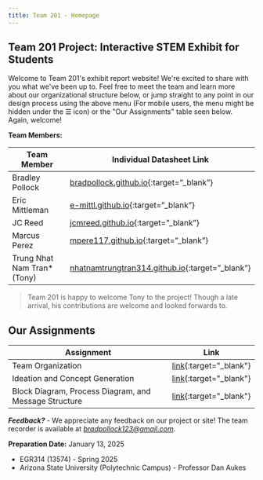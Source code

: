 ```yaml
---
title: Team 201 - Homepage
---
```


## Team 201 Project: Interactive STEM Exhibit for Students

Welcome to Team 201's exhibit report website! We're excited to share with you what we've been up to. Feel free to meet the team and learn more about our organizational structure below, or jump straight to any point in our design process using the above menu (For mobile users, the menu might be hidden under the &#9776; icon) or the "Our Assignments" table seen below. Again, welcome!

**Team Members:**

| **Team Member** | **Individual Datasheet Link** |
| --- | ----|
| Bradley Pollock | [bradpollock.github.io](https://bradpollock.github.io/){:target=”_blank”} |
| Eric Mittleman |[e-mittl.github.io](https://e-mittl.github.io){:target=”_blank”} |
| JC Reed | [jcmreed.github.io](https://jcmreed.github.io){:target=”_blank”} |
| Marcus Perez | [mpere117.github.io](https://mpere117.github.io/mpere11701.github.io){:target=”_blank”} |
| Trung Nhat Nam Tran* (Tony) | [nhatnamtrungtran314.github.io](https://nhatnamtrungtran314.github.io){:target=”_blank”} |

> Team 201 is happy to welcome Tony to the project! Though a late arrival, his contributions are welcome and looked forwards to.

## __Our Assignments__

| Assignment | Link |
|------------|------|
| Team Organization | [link](https://asu-egr314-2025-s-201.github.io/02-TeamOrganization/){:target="_blank"}|
| Ideation and Concept Generation | [link](https://asu-egr314-2025-s-201.github.io/03-IdeationAndConceptGeneration/){:target="_blank"}|
| Block Diagram, Process Diagram, and Message Structure | [link](https://asu-egr314-2025-s-201.github.io/04-Block%20Diagram%2C%20Process%20Diagram%2C%20and%20Message%20Structure/){:target="_blank"} | 

***Feedback?*** - We appreciate any feedback on our project or site! The team recorder is available at *bradpollock123@gmail.com*.

**Preparation Date:** January 13, 2025

- EGR314 (13574)  -  Spring 2025
- Arizona State University (Polytechnic Campus)  -  Professor Dan Aukes

